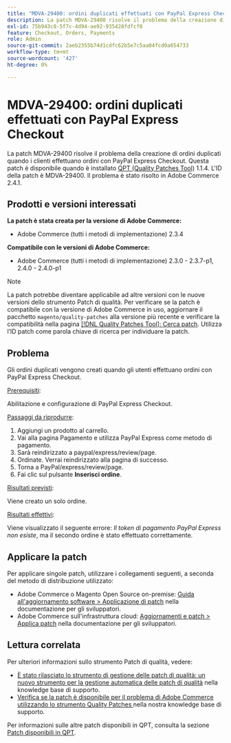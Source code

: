 ```yaml
---
title: "MDVA-29400: ordini duplicati effettuati con PayPal Express Checkout"
description: La patch MDVA-29400 risolve il problema della creazione di ordini duplicati quando i clienti effettuano ordini con PayPal Express Checkout. Questa patch è disponibile quando è installato [Quality Patches Tool (QPT)](/help/announcements/adobe-commerce-announcements/magento-quality-patches-released-new-tool-to-self-serve-quality-patches.md) 1.1.4. L'ID della patch è MDVA-29400. Il problema è stato risolto in Adobe Commerce 2.4.1.
exl-id: 75b943c8-5f7c-4d94-ae92-935428fdfcf8
feature: Checkout, Orders, Payments
role: Admin
source-git-commit: 2aeb2355b74d1cdfc62b5e7c5aa04fcd0a654733
workflow-type: tm+mt
source-wordcount: '427'
ht-degree: 0%

---
```


# MDVA-29400: ordini duplicati effettuati con PayPal Express Checkout

La patch MDVA-29400 risolve il problema della creazione di ordini duplicati quando i clienti effettuano ordini con PayPal Express Checkout. Questa patch è disponibile quando è installato [QPT (Quality Patches Tool)](/help/announcements/adobe-commerce-announcements/magento-quality-patches-released-new-tool-to-self-serve-quality-patches.md) 1.1.4. L&#39;ID della patch è MDVA-29400. Il problema è stato risolto in Adobe Commerce 2.4.1.

## Prodotti e versioni interessati

**La patch è stata creata per la versione di Adobe Commerce:**

* Adobe Commerce (tutti i metodi di implementazione) 2.3.4

**Compatibile con le versioni di Adobe Commerce:**

* Adobe Commerce (tutti i metodi di implementazione) 2.3.0 - 2.3.7-p1, 2.4.0 - 2.4.0-p1

>[!NOTE]
>
>La patch potrebbe diventare applicabile ad altre versioni con le nuove versioni dello strumento Patch di qualità. Per verificare se la patch è compatibile con la versione di Adobe Commerce in uso, aggiornare il pacchetto `magento/quality-patches` alla versione più recente e verificare la compatibilità nella pagina [[!DNL Quality Patches Tool]: Cerca patch](https://experienceleague.adobe.com/tools/commerce-quality-patches/index.html?lang=it). Utilizza l’ID patch come parola chiave di ricerca per individuare la patch.

## Problema

Gli ordini duplicati vengono creati quando gli utenti effettuano ordini con PayPal Express Checkout.

<u>Prerequisiti</u>:

Abilitazione e configurazione di PayPal Express Checkout.

<u>Passaggi da riprodurre</u>:

1. Aggiungi un prodotto al carrello.
1. Vai alla pagina Pagamento e utilizza PayPal Express come metodo di pagamento.
1. Sarà reindirizzato a paypal/express/review/page.
1. Ordinate. Verrai reindirizzato alla pagina di successo.
1. Torna a PayPal/express/review/page.
1. Fai clic sul pulsante **Inserisci ordine**.

<u>Risultati previsti</u>:

Viene creato un solo ordine.

<u>Risultati effettivi</u>:

Viene visualizzato il seguente errore: *Il token di pagamento PayPal Express non esiste*, ma il secondo ordine è stato effettuato correttamente.

## Applicare la patch

Per applicare singole patch, utilizzare i collegamenti seguenti, a seconda del metodo di distribuzione utilizzato:

* Adobe Commerce o Magento Open Source on-premise: [Guida all&#39;aggiornamento software > Applicazione di patch](https://experienceleague.adobe.com/it/docs/commerce-operations/tools/quality-patches-tool/usage) nella documentazione per gli sviluppatori.
* Adobe Commerce sull&#39;infrastruttura cloud: [Aggiornamenti e patch > Applica patch](https://experienceleague.adobe.com/it/docs/commerce-cloud-service/user-guide/develop/upgrade/apply-patches) nella documentazione per gli sviluppatori.

## Lettura correlata

Per ulteriori informazioni sullo strumento Patch di qualità, vedere:

* [È stato rilasciato lo strumento di gestione delle patch di qualità: un nuovo strumento per la gestione automatica delle patch di qualità](/help/announcements/adobe-commerce-announcements/magento-quality-patches-released-new-tool-to-self-serve-quality-patches.md) nella knowledge base di supporto.
* [Verifica se la patch è disponibile per il problema di Adobe Commerce utilizzando lo strumento Quality Patches ](/help/support-tools/patches-available-in-qpt-tool/check-patch-for-magento-issue-with-magento-quality-patches.md) nella nostra knowledge base di supporto.

Per informazioni sulle altre patch disponibili in QPT, consulta la sezione [Patch disponibili in QPT](https://support.magento.com/hc/en-us/sections/360010506631-Patches-available-in-MQP-tool-).
